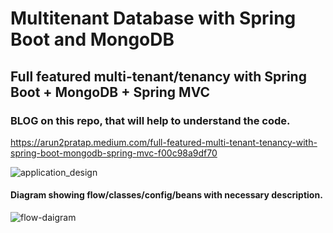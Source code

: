 # Multitenant Database with Spring Boot and MongoDB
## Full featured multi-tenant/tenancy with Spring Boot + MongoDB + Spring MVC

### BLOG on this repo, that will help to understand the code.
https://arun2pratap.medium.com/full-featured-multi-tenant-tenancy-with-spring-boot-mongodb-spring-mvc-f00c98a9df70

![application_design](images/application_design.jpg)


#### Diagram showing flow/classes/config/beans with necessary description.
![flow-daigram](images/flow-daigram.jpg)

